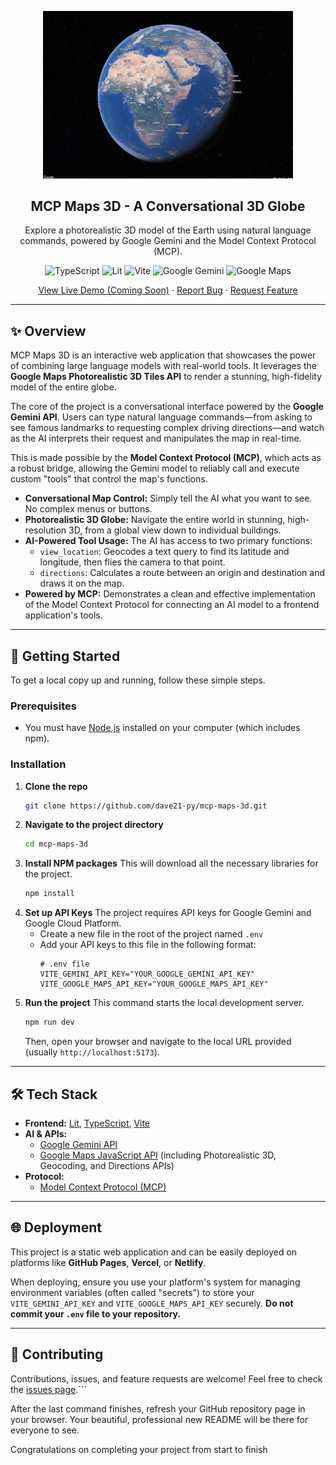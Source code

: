 <p align="center">
  <img width="400px" src="maps.png" alt="MCP Maps 3D Logo" />
  <h2 align="center">MCP Maps 3D - A Conversational 3D Globe</h2>
  <p align="center">Explore a photorealistic 3D model of the Earth using natural language commands, powered by Google Gemini and the Model Context Protocol (MCP).</p>
</p>

<p align="center">
  <img alt="TypeScript" src="https://img.shields.io/badge/TypeScript-3178C6?logo=typescript&logoColor=white" />
  <img alt="Lit" src="https://img.shields.io/badge/Lit-324FFF?logo=lit&logoColor=white" />
  <img alt="Vite" src="https://img.shields.io/badge/Vite-646CFF?logo=vite&logoColor=white" />
  <img alt="Google Gemini" src="https://img.shields.io/badge/Google_Gemini-8E75B7?logo=google&logoColor=white" />
  <img alt="Google Maps" src="https://img.shields.io/badge/Google_Maps-4285F4?logo=googlemaps&logoColor=white" />
</p>

<p align="center">
  <a href="#">View Live Demo (Coming Soon)</a> ·
  <a href="https://github.com/dave21-py/mcp-maps-3d/issues">Report Bug</a> ·
  <a href="https://github.com/dave21-py/mcp-maps-3d/issues">Request Feature</a>
</p>

---

## ✨ Overview

MCP Maps 3D is an interactive web application that showcases the power of combining large language models with real-world tools. It leverages the **Google Maps Photorealistic 3D Tiles API** to render a stunning, high-fidelity model of the entire globe.

The core of the project is a conversational interface powered by the **Google Gemini API**. Users can type natural language commands—from asking to see famous landmarks to requesting complex driving directions—and watch as the AI interprets their request and manipulates the map in real-time.

This is made possible by the **Model Context Protocol (MCP)**, which acts as a robust bridge, allowing the Gemini model to reliably call and execute custom "tools" that control the map's functions.

*   **Conversational Map Control:** Simply tell the AI what you want to see. No complex menus or buttons.
*   **Photorealistic 3D Globe:** Navigate the entire world in stunning, high-resolution 3D, from a global view down to individual buildings.
*   **AI-Powered Tool Usage:** The AI has access to two primary functions:
    *   `view_location`: Geocodes a text query to find its latitude and longitude, then flies the camera to that point.
    *   `directions`: Calculates a route between an origin and destination and draws it on the map.
*   **Powered by MCP:** Demonstrates a clean and effective implementation of the Model Context Protocol for connecting an AI model to a frontend application's tools.

---

## 🚀 Getting Started

To get a local copy up and running, follow these simple steps.

### Prerequisites

*   You must have [Node.js](https://nodejs.org/) installed on your computer (which includes npm).

### Installation

1.  **Clone the repo**
    ```bash
    git clone https://github.com/dave21-py/mcp-maps-3d.git
    ```
2.  **Navigate to the project directory**
    ```bash
    cd mcp-maps-3d
    ```
3.  **Install NPM packages**
    This will download all the necessary libraries for the project.
    ```bash
    npm install
    ```
4.  **Set up API Keys**
    The project requires API keys for Google Gemini and Google Cloud Platform.
    *   Create a new file in the root of the project named `.env`
    *   Add your API keys to this file in the following format:
        ```
        # .env file
        VITE_GEMINI_API_KEY="YOUR_GOOGLE_GEMINI_API_KEY"
        VITE_GOOGLE_MAPS_API_KEY="YOUR_GOOGLE_MAPS_API_KEY"
        ```
5.  **Run the project**
    This command starts the local development server.
    ```bash
    npm run dev
    ```
    Then, open your browser and navigate to the local URL provided (usually `http://localhost:5173`).

---

## 🛠️ Tech Stack

*   **Frontend:** [Lit](https://lit.dev/), [TypeScript](https://www.typescriptlang.org/), [Vite](https://vitejs.dev/)
*   **AI & APIs:**
    *   [Google Gemini API](https://ai.google.dev/)
    *   [Google Maps JavaScript API](https://developers.google.com/maps/documentation/javascript) (including Photorealistic 3D, Geocoding, and Directions APIs)
*   **Protocol:**
    *   [Model Context Protocol (MCP)](https://github.com/model-context/protocol)

---

## 🌐 Deployment

This project is a static web application and can be easily deployed on platforms like **GitHub Pages**, **Vercel**, or **Netlify**.

When deploying, ensure you use your platform's system for managing environment variables (often called "secrets") to store your `VITE_GEMINI_API_KEY` and `VITE_GOOGLE_MAPS_API_KEY` securely. **Do not commit your `.env` file to your repository.**

---

## 🙌 Contributing

Contributions, issues, and feature requests are welcome! Feel free to check the [issues page](https://github.com/dave21-py/mcp-maps-3d/issues).```


After the last command finishes, refresh your GitHub repository page in your browser. Your beautiful, professional new README will be there for everyone to see.

Congratulations on completing your project from start to finish
